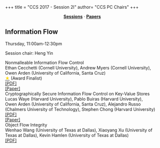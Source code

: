 +++
title = "CCS 2017 - Session 2I"
author= "CCS PC Chairs"
+++
<center><a href="/sessions"><b>Sessions</b></a> &middot; <a href="/papers"><b>Papers</b></a></center>
<p>
<h2>Information Flow</h2>Thursday, 11:00am-12:30pm<p>Session chair: Heng Yin<div class="bpaper"><span class="ptitle">Nonmalleable Information Flow Control</span></br><div class="pblock"><span class="author">Ethan&nbsp;Cecchetti</span> <span class="institution">(Cornell University)</span>, <span class="author">Andrew&nbsp;Myers</span> <span class="institution">(Cornell University)</span>, <span class="author">Owen&nbsp;Arden</span> <span class="institution">(University of California, Santa Cruz)</span><br><div class="pextra"><a href="/finalists"><font color="#FFD700">&#9733;</font></a> (Award Finalist)<br> <a href="https://acmccs.github.io/papers/p1875-cecchettiA.pdf">[PDF]</a><br><a href="https://www.cs.cornell.edu/~ethan/papers/nmifc.pdf">[Paper]</a><br></div></div></div><div class="bpaper"><span class="ptitle">Cryptographically Secure Information Flow Control on Key-Value Stores</span></br><div class="pblock"><span class="author">Lucas&nbsp;Waye</span> <span class="institution">(Harvard University)</span>, <span class="author">Pablo&nbsp;Buiras</span> <span class="institution">(Harvard University)</span>, <span class="author">Owen&nbsp;Arden</span> <span class="institution">(University of California, Santa Cruz)</span>, <span class="author">Alejandro&nbsp;Russo</span> <span class="institution">(Chalmers University of Technology)</span>, <span class="author">Stephen&nbsp;Chong</span> <span class="institution">(Harvard University)</span><br><div class="pextra"> <a href="https://acmccs.github.io/papers/p1893-wayeACC.pdf">[PDF]</a><br><a href="https://arxiv.org/abs/1708.08895">[Paper]</a><br></div></div></div><div class="bpaper"><span class="ptitle">Object Flow Integrity</span></br><div class="pblock"><span class="author">Wenhao&nbsp;Wang</span> <span class="institution">(University of Texas at Dallas)</span>, <span class="author">Xiaoyang&nbsp;Xu</span> <span class="institution">(University of Texas at Dallas)</span>, <span class="author">Kevin&nbsp;Hamlen</span> <span class="institution">(University of Texas at Dallas)</span><br><div class="pextra"> <a href="https://acmccs.github.io/papers/p1909-wangA.pdf">[PDF]</a><br></div></div></div>